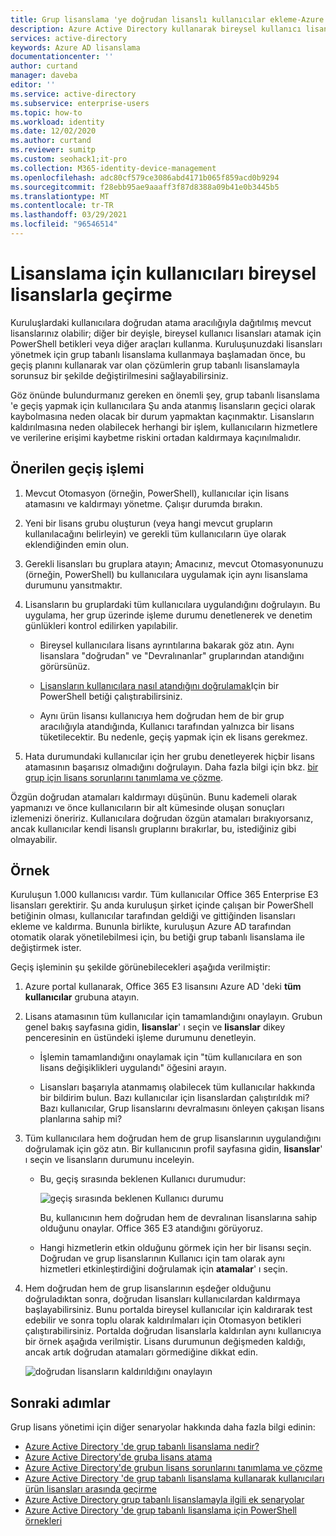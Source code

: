 ```yaml
---
title: Grup lisanslama 'ye doğrudan lisanslı kullanıcılar ekleme-Azure AD | Microsoft Docs
description: Azure Active Directory kullanarak bireysel kullanıcı lisanlarından grup tabanlı lisansa geçiş yapma
services: active-directory
keywords: Azure AD lisanslama
documentationcenter: ''
author: curtand
manager: daveba
editor: ''
ms.service: active-directory
ms.subservice: enterprise-users
ms.topic: how-to
ms.workload: identity
ms.date: 12/02/2020
ms.author: curtand
ms.reviewer: sumitp
ms.custom: seohack1;it-pro
ms.collection: M365-identity-device-management
ms.openlocfilehash: adc80cf579ce3086abd4171b065f859acd0b9294
ms.sourcegitcommit: f28ebb95ae9aaaff3f87d8388a09b41e0b3445b5
ms.translationtype: MT
ms.contentlocale: tr-TR
ms.lasthandoff: 03/29/2021
ms.locfileid: "96546514"
---
```

# <a name="how-to-migrate-users-with-individual-licenses-to-groups-for-licensing"></a>Lisanslama için kullanıcıları bireysel lisanslarla geçirme

Kuruluşlardaki kullanıcılara doğrudan atama aracılığıyla dağıtılmış mevcut lisanslarınız olabilir; diğer bir deyişle, bireysel kullanıcı lisansları atamak için PowerShell betikleri veya diğer araçları kullanma. Kuruluşunuzdaki lisansları yönetmek için grup tabanlı lisanslama kullanmaya başlamadan önce, bu geçiş planını kullanarak var olan çözümlerin grup tabanlı lisanslamayla sorunsuz bir şekilde değiştirilmesini sağlayabilirsiniz.

Göz önünde bulundurmanız gereken en önemli şey, grup tabanlı lisanslama 'e geçiş yapmak için kullanıcılara Şu anda atanmış lisansların geçici olarak kaybolmasına neden olacak bir durum yapmaktan kaçınmaktır. Lisansların kaldırılmasına neden olabilecek herhangi bir işlem, kullanıcıların hizmetlere ve verilerine erişimi kaybetme riskini ortadan kaldırmaya kaçınılmalıdır.

## <a name="recommended-migration-process"></a>Önerilen geçiş işlemi

1. Mevcut Otomasyon (örneğin, PowerShell), kullanıcılar için lisans atamasını ve kaldırmayı yönetme. Çalışır durumda bırakın.

1. Yeni bir lisans grubu oluşturun (veya hangi mevcut grupların kullanılacağını belirleyin) ve gerekli tüm kullanıcıların üye olarak eklendiğinden emin olun.

1. Gerekli lisansları bu gruplara atayın; Amacınız, mevcut Otomasyonunuzu (örneğin, PowerShell) bu kullanıcılara uygulamak için aynı lisanslama durumunu yansıtmaktır.

1. Lisansların bu gruplardaki tüm kullanıcılara uygulandığını doğrulayın. Bu uygulama, her grup üzerinde işleme durumu denetlenerek ve denetim günlükleri kontrol edilirken yapılabilir.

   - Bireysel kullanıcılara lisans ayrıntılarına bakarak göz atın. Aynı lisanslara "doğrudan" ve "Devralınanlar" gruplarından atandığını görürsünüz.

   - [Lisansların kullanıcılara nasıl atandığını doğrulamak](licensing-group-advanced.md#use-powershell-to-see-who-has-inherited-and-direct-licenses)Için bir PowerShell betiği çalıştırabilirsiniz.

   - Aynı ürün lisansı kullanıcıya hem doğrudan hem de bir grup aracılığıyla atandığında, Kullanıcı tarafından yalnızca bir lisans tüketilecektir. Bu nedenle, geçiş yapmak için ek lisans gerekmez.

1. Hata durumundaki kullanıcılar için her grubu denetleyerek hiçbir lisans atamasının başarısız olmadığını doğrulayın. Daha fazla bilgi için bkz. [bir grup için lisans sorunlarını tanımlama ve çözme](licensing-groups-resolve-problems.md).

Özgün doğrudan atamaları kaldırmayı düşünün. Bunu kademeli olarak yapmanızı ve önce kullanıcıların bir alt kümesinde oluşan sonuçları izlemenizi öneririz. Kullanıcılara doğrudan özgün atamaları bırakıyorsanız, ancak kullanıcılar kendi lisanslı gruplarını bırakırlar, bu, istediğiniz gibi olmayabilir.

## <a name="an-example"></a>Örnek

Kuruluşun 1.000 kullanıcısı vardır. Tüm kullanıcılar Office 365 Enterprise E3 lisansları gerektirir. Şu anda kuruluşun şirket içinde çalışan bir PowerShell betiğinin olması, kullanıcılar tarafından geldiği ve gittiğinden lisansları ekleme ve kaldırma. Bununla birlikte, kuruluşun Azure AD tarafından otomatik olarak yönetilebilmesi için, bu betiği grup tabanlı lisanslama ile değiştirmek ister.

Geçiş işleminin şu şekilde görünebilecekleri aşağıda verilmiştir:

1. Azure portal kullanarak, Office 365 E3 lisansını Azure AD 'deki **tüm kullanıcılar** grubuna atayın.

1. Lisans atamasının tüm kullanıcılar için tamamlandığını onaylayın. Grubun genel bakış sayfasına gidin, **lisanslar**' ı seçin ve **lisanslar** dikey penceresinin en üstündeki işleme durumunu denetleyin.

   - İşlemin tamamlandığını onaylamak için "tüm kullanıcılara en son lisans değişiklikleri uygulandı" öğesini arayın.

   - Lisansları başarıyla atanmamış olabilecek tüm kullanıcılar hakkında bir bildirim bulun. Bazı kullanıcılar için lisanslardan çalıştırıldık mi? Bazı kullanıcılar, Grup lisanslarını devralmasını önleyen çakışan lisans planlarına sahip mi?

1. Tüm kullanıcılara hem doğrudan hem de grup lisanslarının uygulandığını doğrulamak için göz atın. Bir kullanıcının profil sayfasına gidin, **lisanslar**' ı seçin ve lisansların durumunu inceleyin.

   - Bu, geçiş sırasında beklenen Kullanıcı durumudur:

      ![geçiş sırasında beklenen Kullanıcı durumu](./media/licensing-groups-migrate-users/expected-user-state.png)

     Bu, kullanıcının hem doğrudan hem de devralınan lisanslarına sahip olduğunu onaylar. Office 365 E3 atandığını görüyoruz.

   - Hangi hizmetlerin etkin olduğunu görmek için her bir lisansı seçin. Doğrudan ve grup lisanslarının Kullanıcı için tam olarak aynı hizmetleri etkinleştirdiğini doğrulamak için **atamalar**' ı seçin.

1. Hem doğrudan hem de grup lisanslarının eşdeğer olduğunu doğruladıktan sonra, doğrudan lisansları kullanıcılardan kaldırmaya başlayabilirsiniz. Bunu portalda bireysel kullanıcılar için kaldırarak test edebilir ve sonra toplu olarak kaldırılmaları için Otomasyon betikleri çalıştırabilirsiniz. Portalda doğrudan lisanslarla kaldırılan aynı kullanıcıya bir örnek aşağıda verilmiştir. Lisans durumunun değişmeden kaldığı, ancak artık doğrudan atamaları görmediğine dikkat edin.

   ![doğrudan lisansların kaldırıldığını onaylayın](./media/licensing-groups-migrate-users/direct-licenses-removed.png)

## <a name="next-steps"></a>Sonraki adımlar

Grup lisans yönetimi için diğer senaryolar hakkında daha fazla bilgi edinin:

- [Azure Active Directory 'de grup tabanlı lisanslama nedir?](../fundamentals/active-directory-licensing-whatis-azure-portal.md)
- [Azure Active Directory'de gruba lisans atama](licensing-groups-assign.md)
- [Azure Active Directory'de grubun lisans sorunlarını tanımlama ve çözme](licensing-groups-resolve-problems.md)
- [Azure Active Directory 'de grup tabanlı lisanslama kullanarak kullanıcıları ürün lisansları arasında geçirme](licensing-groups-change-licenses.md)
- [Azure Active Directory grup tabanlı lisanslamayla ilgili ek senaryolar](licensing-group-advanced.md)
- [Azure Active Directory 'de grup tabanlı lisanslama için PowerShell örnekleri](licensing-ps-examples.md)
